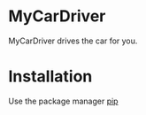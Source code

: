 # MyCarDriver
MyCarDriver drives the car for you.

# Installation
Use the package manager [pip](pip.com)
